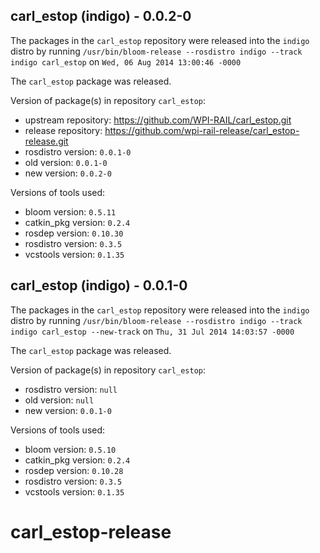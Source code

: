 ## carl_estop (indigo) - 0.0.2-0

The packages in the `carl_estop` repository were released into the `indigo` distro by running `/usr/bin/bloom-release --rosdistro indigo --track indigo carl_estop` on `Wed, 06 Aug 2014 13:00:46 -0000`

The `carl_estop` package was released.

Version of package(s) in repository `carl_estop`:
- upstream repository: https://github.com/WPI-RAIL/carl_estop.git
- release repository: https://github.com/wpi-rail-release/carl_estop-release.git
- rosdistro version: `0.0.1-0`
- old version: `0.0.1-0`
- new version: `0.0.2-0`

Versions of tools used:
- bloom version: `0.5.11`
- catkin_pkg version: `0.2.4`
- rosdep version: `0.10.30`
- rosdistro version: `0.3.5`
- vcstools version: `0.1.35`


## carl_estop (indigo) - 0.0.1-0

The packages in the `carl_estop` repository were released into the `indigo` distro by running `/usr/bin/bloom-release --rosdistro indigo --track indigo carl_estop --new-track` on `Thu, 31 Jul 2014 14:03:57 -0000`

The `carl_estop` package was released.

Version of package(s) in repository `carl_estop`:
- rosdistro version: `null`
- old version: `null`
- new version: `0.0.1-0`

Versions of tools used:
- bloom version: `0.5.10`
- catkin_pkg version: `0.2.4`
- rosdep version: `0.10.28`
- rosdistro version: `0.3.5`
- vcstools version: `0.1.35`


carl_estop-release
==================
